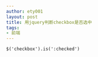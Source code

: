 ```yaml
---
author: ety001
layout: post
title: 用jquery判断checkbox是否选中
tags:
- 前端
---
```


```
$('checkbox').is(':checked')
```
